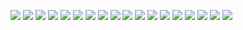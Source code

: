![](image/01_邂逅小程序开发/0.jpg)
![](image/01_邂逅小程序开发/1.jpg)
![](image/01_邂逅小程序开发/2.jpg)
![](image/01_邂逅小程序开发/3.jpg)
![](image/01_邂逅小程序开发/4.jpg)
![](image/01_邂逅小程序开发/5.jpg)
![](image/01_邂逅小程序开发/6.jpg)
![](image/01_邂逅小程序开发/7.jpg)
![](image/01_邂逅小程序开发/8.jpg)
![](image/01_邂逅小程序开发/9.jpg)
![](image/01_邂逅小程序开发/10.jpg)
![](image/01_邂逅小程序开发/11.jpg)
![](image/01_邂逅小程序开发/12.jpg)
![](image/01_邂逅小程序开发/13.jpg)
![](image/01_邂逅小程序开发/14.jpg)
![](image/01_邂逅小程序开发/15.jpg)
![](image/01_邂逅小程序开发/16.jpg)
![](image/01_邂逅小程序开发/17.jpg)